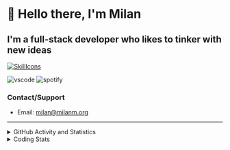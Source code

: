 # 👋 Hello there, I'm Milan
## I'm a full-stack developer who likes to tinker with new ideas
[![SkillIcons](https://skillicons.dev/icons?i=js,ts,nextjs,tailwind,html,go,bash,git,nginx,prisma,kubernetes,docker,linux)](https://skillicons.dev)

![vscode](https://nocache.advaith.workers.dev?url=https://img.shields.io/endpoint?url=https://dev.discordprofiles.me/api/badge/vscode/423203831971708958)
![spotify](https://nocache.advaith.workers.dev?url=https://img.shields.io/endpoint?url=https://dev.discordprofiles.me/api/badge/spotify/423203831971708958)

### Contact/Support

- Email: [milan@milanm.org](mailto:milan@milanm.org)
 
---
 
<details>
  <summary>GitHub Activity and Statistics</summary>
  <img src="/github-metrics.svg" />
</details>
<details>
  <summary>Coding Stats</summary>
  <!--START_SECTION:waka-->

```txt
JSON         33 mins         ██████▓░░░░░░░░░░░░░░░░░░   27.25 %
Docker       26 mins         █████▒░░░░░░░░░░░░░░░░░░░   21.61 %
Markdown     22 mins         ████▓░░░░░░░░░░░░░░░░░░░░   18.32 %
TypeScript   20 mins         ████░░░░░░░░░░░░░░░░░░░░░   16.08 %
Bash         17 mins         ███▓░░░░░░░░░░░░░░░░░░░░░   14.06 %
```

<!--END_SECTION:waka-->
</details>
